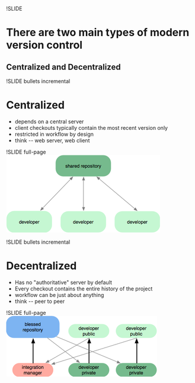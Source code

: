 
!SLIDE
# There are two main types of modern version control #
## Centralized and Decentralized ##

!SLIDE bullets incremental
# Centralized #
* depends on a central server
* client checkouts typically contain the most recent version only
* restricted in workflow by design
* think -- web server, web client

!SLIDE full-page
![](img/workflow-a.png)

!SLIDE bullets incremental
# Decentralized #
* Has no "authoritative" server by default
* Every checkout contains the entire history of the project
* workflow can be just about anything
* think -- peer to peer

!SLIDE full-page
![](img/workflow-b.png)


